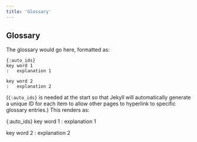 ```yaml
---
title: 'Glossary'
---
```


## Glossary

The glossary would go here, formatted as:

```source
{:auto_ids}
key word 1
:   explanation 1

key word 2
:   explanation 2
```

(`{:auto_ids}` is needed at the start
so that Jekyll will automatically generate a unique ID for each item
to allow other pages to hyperlink to specific glossary entries.)
This renders as:

{:auto\_ids}
key word 1
:   explanation 1

key word 2
:   explanation 2


